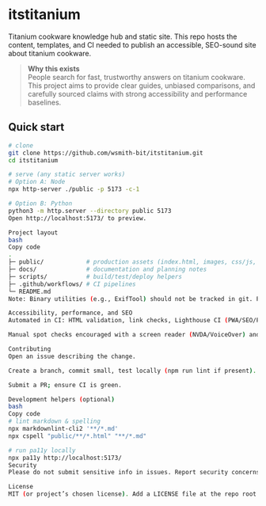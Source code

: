 # itstitanium

Titanium cookware knowledge hub and static site. This repo hosts the content, templates, and CI needed to publish an accessible, SEO-sound site about titanium cookware.

> **Why this exists**  
> People search for fast, trustworthy answers on titanium cookware. This project aims to provide clear guides, unbiased comparisons, and carefully sourced claims with strong accessibility and performance baselines.

## Quick start

```bash
# clone
git clone https://github.com/wsmith-bit/itstitanium.git
cd itstitanium

# serve (any static server works)
# Option A: Node
npx http-server ./public -p 5173 -c-1

# Option B: Python
python3 -m http.server --directory public 5173
Open http://localhost:5173/ to preview.

Project layout
bash
Copy code
.
├─ public/            # production assets (index.html, images, css/js, sitemap.xml, robots.txt)
├─ docs/              # documentation and planning notes
├─ scripts/           # build/test/deploy helpers
├─ .github/workflows/ # CI pipelines
└─ README.md
Note: Binary utilities (e.g., ExifTool) should not be tracked in git. Prefer downloading them as part of a CI step or attach them to Releases.

Accessibility, performance, and SEO
Automated in CI: HTML validation, link checks, Lighthouse CI (PWA/SEO/Performance/Best Practices), pa11y + axe-core audits, JSON-LD/schema lint, and Markdown/spell lint.

Manual spot checks encouraged with a screen reader (NVDA/VoiceOver) and keyboard navigation.

Contributing
Open an issue describing the change.

Create a branch, commit small, test locally (npm run lint if present).

Submit a PR; ensure CI is green.

Development helpers (optional)
bash
Copy code
# lint markdown & spelling
npx markdownlint-cli2 '**/*.md'
npx cspell "public/**/*.html" "**/*.md"

# run pa11y locally
npx pa11y http://localhost:5173/
Security
Please do not submit sensitive info in issues. Report security concerns privately via repository owner.

License
MIT (or project’s chosen license). Add a LICENSE file at the repo root.

